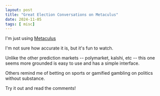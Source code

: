 ```yaml
---
layout: post
title: "Great Election Conversations on Metaculus"
date: 2024-11-05
tags: [ misc]
---
```


I'm just using [Metaculus](https://www.metaculus.com/questions/11245/2024-us-presidential-election-winner/)

I'm not sure how accurate it is, but it's fun to watch.

Unlike the other prediction markets -- polymarket, kalshi, etc -- this one seems more grounded is easy to use and has a simple interface.

Others remind me of betting on sports or gamified gambling on politics without substance. 

Try it out and read the comments!